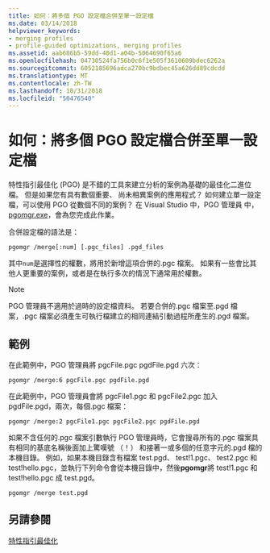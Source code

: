 ```yaml
---
title: 如何：將多個 PGO 設定檔合併至單一設定檔
ms.date: 03/14/2018
helpviewer_keywords:
- merging profiles
- profile-guided optimizations, merging profiles
ms.assetid: aab686b5-59dd-40d1-a04b-5064690f65a6
ms.openlocfilehash: 04730524fa756b0c6f1e505f3610609bdec6262a
ms.sourcegitcommit: 6052185696adca270bc9bdbec45a626dd89cdcdd
ms.translationtype: MT
ms.contentlocale: zh-TW
ms.lasthandoff: 10/31/2018
ms.locfileid: "50476540"
---
```

# <a name="how-to-merge-multiple-pgo-profiles-into-a-single-profile"></a>如何：將多個 PGO 設定檔合併至單一設定檔

特性指引最佳化 (PGO) 是不錯的工具來建立分析的案例為基礎的最佳化二進位檔。 但是如果您有具有數個重要、 尚未相異案例的應用程式？ 如何建立單一設定檔，可以使用 PGO 從數個不同的案例？ 在 Visual Studio 中，PGO 管理員 中， [pgomgr.exe](pgomgr.md)，會為您完成此作業。

合併設定檔的語法是：

`pgomgr /merge[:num] [.pgc_files] .pgd_files`

其中`num`是選擇性的權數，將用於新增這項合併的.pgc 檔案。 如果有一些會比其他人更重要的案例，或者是在執行多次的情況下通常用於權數。

> [!NOTE]
> PGO 管理員不適用於過時的設定檔資料。 若要合併的.pgc 檔案至.pgd 檔案，.pgc 檔案必須產生可執行檔建立的相同連結引動過程所產生的.pgd 檔案。

## <a name="examples"></a>範例

在此範例中，PGO 管理員將 pgcFile.pgc pgdFile.pgd 六次：

`pgomgr /merge:6 pgcFile.pgc pgdFile.pgd`

在此範例中，PGO 管理員會將 pgcFile1.pgc 和 pgcFile2.pgc 加入 pgdFile.pgd，兩次，每個.pgc 檔案：

`pgomgr /merge:2 pgcFile1.pgc pgcFile2.pgc pgdFile.pgd`

如果不含任何的.pgc 檔案引數執行 PGO 管理員時，它會搜尋所有的.pgc 檔案具有相同的基底名稱後面加上驚嘆號 （！） 和接著一或多個的任意字元的.pgd 檔的本機目錄。 例如，如果本機目錄含有檔案 test.pgd、 test!1.pgc、 test2.pgc 和 test!hello.pgc，並執行下列命令會從本機目錄中，然後**pgomgr**將 test!1.pgc 和 test!hello.pgc 成 test.pgd。

`pgomgr /merge test.pgd`

## <a name="see-also"></a>另請參閱

[特性指引最佳化](../../build/reference/profile-guided-optimizations.md)
